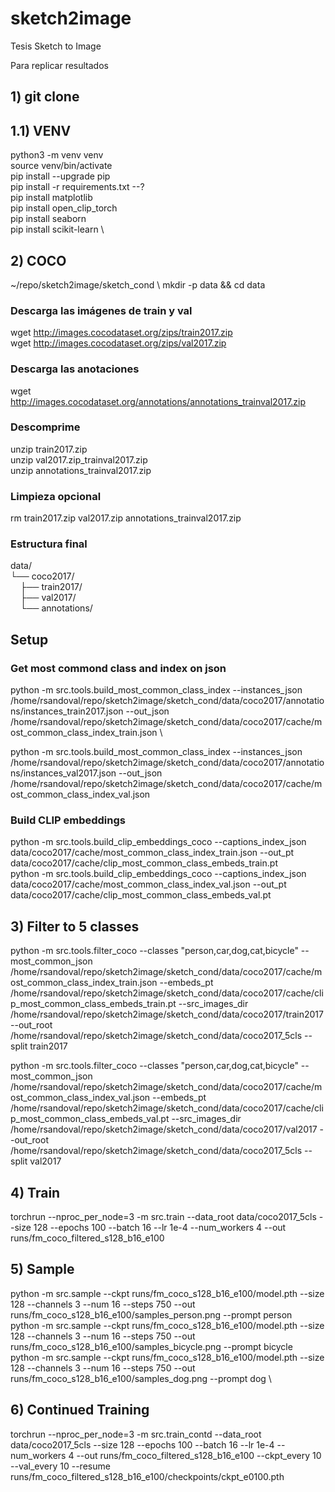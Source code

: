 # sketch2image
Tesis Sketch to Image

Para replicar resultados

## 1) git clone

## 1.1) VENV
python3 -m venv venv \
source venv/bin/activate \
pip install --upgrade pip \
pip install -r requirements.txt --? \
pip install matplotlib \
pip install open_clip_torch \
pip install seaborn \
pip install scikit-learn \

## 2) COCO 
~/repo/sketch2image/sketch_cond \ 
mkdir -p data && cd data        

### Descarga las imágenes de train y val
wget http://images.cocodataset.org/zips/train2017.zip \
wget http://images.cocodataset.org/zips/val2017.zip 

### Descarga las anotaciones
wget http://images.cocodataset.org/annotations/annotations_trainval2017.zip 

### Descomprime
unzip train2017.zip \
unzip val2017.zip_trainval2017.zip \
unzip annotations_trainval2017.zip 

### Limpieza opcional
rm train2017.zip val2017.zip annotations_trainval2017.zip

### Estructura final

 data/ \
 └── coco2017/ \
&nbsp;&nbsp;&nbsp;&nbsp;├── train2017/ \
&nbsp;&nbsp;&nbsp;&nbsp;├── val2017/ \
&nbsp;&nbsp;&nbsp;&nbsp;└── annotations/ 

## Setup
### Get most commond class and index on json
python -m src.tools.build_most_common_class_index --instances_json /home/rsandoval/repo/sketch2image/sketch_cond/data/coco2017/annotations/instances_train2017.json --out_json /home/rsandoval/repo/sketch2image/sketch_cond/data/coco2017/cache/most_common_class_index_train.json \

python -m src.tools.build_most_common_class_index --instances_json /home/rsandoval/repo/sketch2image/sketch_cond/data/coco2017/annotations/instances_val2017.json --out_json /home/rsandoval/repo/sketch2image/sketch_cond/data/coco2017/cache/most_common_class_index_val.json 

### Build CLIP embeddings
python -m src.tools.build_clip_embeddings_coco --captions_index_json data/coco2017/cache/most_common_class_index_train.json   --out_pt data/coco2017/cache/clip_most_common_class_embeds_train.pt \
python -m src.tools.build_clip_embeddings_coco --captions_index_json data/coco2017/cache/most_common_class_index_val.json   --out_pt data/coco2017/cache/clip_most_common_class_embeds_val.pt 

## 3) Filter to 5 classes
python -m  src.tools.filter_coco   --classes "person,car,dog,cat,bicycle"   --most_common_json /home/rsandoval/repo/sketch2image/sketch_cond/data/coco2017/cache/most_common_class_index_train.json   --embeds_pt       /home/rsandoval/repo/sketch2image/sketch_cond/data/coco2017/cache/clip_most_common_class_embeds_train.pt   --src_images_dir  /home/rsandoval/repo/sketch2image/sketch_cond/data/coco2017/train2017   --out_root        /home/rsandoval/repo/sketch2image/sketch_cond/data/coco2017_5cls   --split train2017 

python -m  src.tools.filter_coco   --classes "person,car,dog,cat,bicycle"   --most_common_json /home/rsandoval/repo/sketch2image/sketch_cond/data/coco2017/cache/most_common_class_index_val.json   --embeds_pt       /home/rsandoval/repo/sketch2image/sketch_cond/data/coco2017/cache/clip_most_common_class_embeds_val.pt   --src_images_dir  /home/rsandoval/repo/sketch2image/sketch_cond/data/coco2017/val2017   --out_root        /home/rsandoval/repo/sketch2image/sketch_cond/data/coco2017_5cls   --split val2017 

## 4) Train
torchrun --nproc_per_node=3 -m src.train --data_root data/coco2017_5cls --size 128 --epochs 100 --batch 16 --lr 1e-4 --num_workers 4 --out runs/fm_coco_filtered_s128_b16_e100

## 5) Sample 
python -m src.sample --ckpt runs/fm_coco_s128_b16_e100/model.pth --size 128 --channels 3 --num 16 --steps 750 --out runs/fm_coco_s128_b16_e100/samples_person.png --prompt person \
python -m src.sample --ckpt runs/fm_coco_s128_b16_e100/model.pth --size 128 --channels 3 --num 16 --steps 750 --out runs/fm_coco_s128_b16_e100/samples_bicycle.png --prompt bicycle \
python -m src.sample --ckpt runs/fm_coco_s128_b16_e100/model.pth --size 128 --channels 3 --num 16 --steps 750 --out runs/fm_coco_s128_b16_e100/samples_dog.png --prompt dog \

## 6) Continued Training
torchrun --nproc_per_node=3 -m src.train_contd --data_root data/coco2017_5cls --size 128 --epochs 100 --batch 16 --lr 1e-4 --num_workers 4 --out runs/fm_coco_filtered_s128_b16_e100 --ckpt_every 10 --val_every 10 --resume runs/fm_coco_filtered_s128_b16_e100/checkpoints/ckpt_e0100.pth
